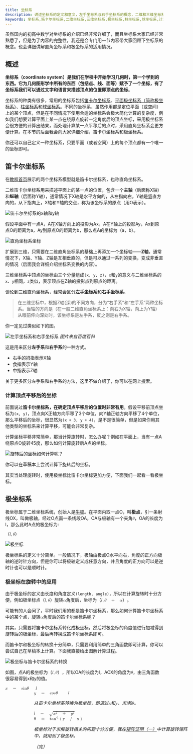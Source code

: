```yaml
---
title: 坐标系
description: 讲述坐标系的定义和意义，左手坐标系与右手坐标系的概念，二维和三维坐标系的概念，笛卡尔坐标系与极坐标系的概念。
keywords: 坐标系,笛卡尔坐标系,二维坐标系,三维坐标系,极坐标系,柱坐标系,球坐标系,计算机图形学,CG,线性代数
---
```


虽然国内的初高中数学对坐标系的介绍已经非常详细了，而且坐标系大家已经非常熟悉了，但是为了内容的完整性，我还是会专门用一节内容带大家回顾下坐标系的概念。也会详细讲解直角坐标系和极坐标系的适用情况。

## 概述

**坐标系（coordinate system）**是我们在学校中开始学习几何时，第一个学到的东西。它为几何图形学中所有的东西（包括点、线、面等）赋予了一个坐标，有了坐标系我们可以通过文字和语言来描述顶点的位置即顶点的**坐标**。

坐标系的种类有很多，常用的坐标系包括[笛卡尔坐标系](https://baike.baidu.com/item/%E7%AC%9B%E5%8D%A1%E5%B0%94%E5%9D%90%E6%A0%87%E7%B3%BB/4522878)、[平面极坐标系（简称极坐标系）](https://baike.baidu.com/item/%E5%B9%B3%E9%9D%A2%E6%9E%81%E5%9D%90%E6%A0%87%E7%B3%BB/422527)、[柱坐标系](https://baike.baidu.com/item/%E6%9F%B1%E5%9D%90%E6%A0%87%E7%B3%BB/8315492)和[球坐标系](https://baike.baidu.com/item/%E7%90%83%E5%9D%90%E6%A0%87%E7%B3%BB/8315363)。不同的坐标系，虽然作用都是定位平面（或空间）上的某个顶点，但是在不同情况下使用合适的坐标系会极大简化计算的复杂度，例如我们想要计算平面上某一点在绕原点旋转一定角度后的顶点坐标，采用极坐标系会很方便的计算出结果，而处理计算某一点平移后的点时，采用直角坐标系会更方便计算。在本节的后面我会向大家详细介绍，笛卡尔坐标系和极坐标系。

你还可以自己定义一种坐标系，只要平面（或者空间）上的每个顶点都有一个唯一的坐标即可。

## 笛卡尔坐标系

在[教程首页](/)展示的两个坐标系模型就是笛卡尔坐标系，也称直角坐标系。

二维笛卡尔坐标系用来描述平面上的某一点的位置，包含一个**主轴**（后面称X轴）和**纵轴**（后面称Y轴），通常情况下X轴是水平方向的，从左指向右，Y轴是竖直方向的，从下指向上，X轴和Y轴的交点，称为该坐标系的原点（用O表示）。

![笛卡尔坐标系的x轴和y轴](/images/002-1.jpg)

假设平面中有一点A，A在X轴方向上的投影为Ax，A在Y轴上的投影Ay，Ax到原点O的距离为a，Ay到原点O的距离为b，那么点A的坐标为（a，b）。

![直角坐标系坐标](/images/002-2.jpg)

扩展到三维，只需要在二维直角坐标系的基础上再添加一个坐标轴——**Z轴**，通常情况下，X轴、Y轴、Z轴是互相垂直的，但是可以通过一系列的变换，变成非垂直的情况（后面我会详细介绍坐标系变换的内容）。

三维坐标系中顶点的坐标由三个分量组成`(x, y, z)`，`x`和`y`的意义与二维坐标系的`x`、`y`相同，`z`类似，表示顶点在Z轴的投影点到原点的距离。

谈论到三维直角坐标系，经常会区分**左手坐标系**和**右手坐标系**。

> 在三维坐标中，根据Z轴(深)的不同方向，分为“右手系”和“左手系”两种坐标系。当轴的方向是（在一般二维直角坐标系上：向右为X轴，向上为Y轴）从眼前伸向深处时，该坐标系是左手系，反之则是右手系。

你一定见过类似如下的图。

![左手坐标系和右手坐标系](/images/002-3.jpg)
*图片来自百度百科*

这是用来区分**左手系**和**右手系**的一种方式。

- 右手的拇指表示X轴
- 食指表示Y轴
- 中指表示Z轴

关于更多区分左手系和右手系的方法，这里不做介绍了，你可以在网上搜索。

### 计算顶点平移后的坐标

前面说过**笛卡尔坐标系，在确定顶点平移后的位置时非常有用**。假设平移前顶点坐标为`(x, y)`，顶点向X正轴方向平移了3个单位，向Y轴正轴方向平移了4个单位，那么平移后的坐标，很显然为`(x + 3, y + 4)`，是不是很简单，但是如果你用其他类型的坐标系来计算平移，可能会非常复杂。

计算坐标平移非常简单，那当计算旋转时，怎么办呢？例如在平面上，当有一点A绕原点O旋转45度，那么如何计算旋转后A点的坐标。

![旋转后的坐标如何计算呢？](/images/002-4.jpg)

你可以在草稿本上尝试计算下旋转后的坐标。

其实当处理旋转时，使用极坐标比笛卡尔坐标更加方便，下面我们一起看一看极坐标。

## 极坐标系

极坐标属于二维坐标系统，创始人是[牛顿](https://baike.baidu.com/item/%E7%89%9B%E9%A1%BF/5463)。在平面内取一点O，叫**极点**，引一条射线OX，叫做极轴，经过O点画一条线段OA，OA与极轴有一个夹角<math xmlns="http://www.w3.org/1998/Math/MathML"><mi>&#x3b8;</mi></math>，OA的长度为l，那么此时A点的极坐标为:

<math xmlns="http://www.w3.org/1998/Math/MathML"><mi>&#xff08;</mi><mi>l</mi><mo>,</mo><mi>&#x3b8;</mi><mi>&#xff09;</mi></math>

![极坐标](/images/002-5.jpg)

极坐标系的定义十分简单。一般情况下，极轴由极点O水平向右，角度的正方向极轴的逆时针方向，但是你可以将极轴定义成任意方向，并且角度的正方向可以是逆时针也可以是顺时针。

### 极坐标在旋转中的应用

由于极坐标的定义由长度和角度定义`(length, angle)`，所以在计算旋转时十分方便，例如极坐标点<math xmlns="http://www.w3.org/1998/Math/MathML"><mi>&#xff08;</mi><mi>l</mi><mo>,</mo><mi>&#x3b8;</mi><mi>&#xff09;</mi></math>旋转<math xmlns="http://www.w3.org/1998/Math/MathML"><mi>&#x3b1;</mi></math>角度后，坐标为<math xmlns="http://www.w3.org/1998/Math/MathML"><mi>&#xff08;</mi><mi>l</mi><mo>,</mo><mi>&#x3b8;</mi><mo>&#xA0;</mo><mo>+</mo><mo>&#xA0;</mo><mi>&#x3b1;</mi><mi>&#xff09;</mi></math>。

可能有的人会问了，平时我们用的都是笛卡尔坐标系，那么如何计算笛卡尔坐标系中的某个点，旋转<math xmlns="http://www.w3.org/1998/Math/MathML"><mi>&#x3b1;</mi></math>角度后的笛卡尔坐标系呢？

其实，只需要将笛卡尔坐标系转化成极坐标，然后将极坐标的角度值进行加减得到旋转后的极坐标，最后再转换成笛卡尔坐标系即可。

而笛卡尔和极坐标的转换十分简单，只需要利用简单的三角函数即可计算，你可以尝试自己在草稿本上计算。下面我直接给出图解计算过程。

![极坐标与笛卡尔坐标系的转换](/images/002-6.jpg)

如图，点A的极坐标为<math xmlns="http://www.w3.org/1998/Math/MathML"><mi>&#xff08;</mi><mi>l</mi><mo>,</mo><mi>&#x3b8;</mi><mi>&#xff09;</mi></math>，所以OA的长度为l，AOX的角度为<math xmlns="http://www.w3.org/1998/Math/MathML"><mi>&#x3b8;</mi></math>，由三角函数很容易得到x和y的值。

<math xmlns="http://www.w3.org/1998/Math/MathML"><mi>x</mi><mo>&#xA0;</mo><mo>=</mo><mo>&#xA0;</mo><mi>sin</mi><mfenced><mi>&#x3b8;</mi></mfenced><mo>&#xA0;</mo><mo>*</mo><mo>&#xA0;</mo><mi>l</mi></math>
<br />
<math xmlns="http://www.w3.org/1998/Math/MathML"><mi>y</mi><mo>&#xA0;</mo><mo>=</mo><mo>&#xA0;</mo><mi>c</mi><mi>o</mi><mi>s</mi><mfenced><mi>&#x3b8;</mi></mfenced><mo>&#xA0;</mo><mo>*</mo><mo>&#xA0;</mo><mi>l</mi></math>

从笛卡尔坐标系转换为极坐标，即通过x和y，求l和<math xmlns="http://www.w3.org/1998/Math/MathML"><mi mathvariant="bold-italic">&#x3b8;</mi></math>。

<math xmlns="http://www.w3.org/1998/Math/MathML"><mi mathvariant="bold-italic">l</mi><mo>&#xA0;</mo><mo>=</mo><mo>&#xA0;</mo><msqrt><mrow><msup><mi>x</mi><mn>2</mn></msup><mo>&#xa0;</mo><mo>+</mo><mo>&#xa0;</mo><msup><mi>y</mi><mn>2</mn></msup></mrow></msqrt></math>
<br />
<math xmlns="http://www.w3.org/1998/Math/MathML"><mi mathvariant="normal">&#x3b8;</mi><mo>&#xA0;</mo><mo>=</mo><mo>&#xA0;</mo><msup><mi>tan</mi><mrow><mo>-</mo><mn>1</mn></mrow></msup><mfenced><mrow><mo>(</mo><mi mathvariant="normal">y</mi><mo>&#xA0;</mo><mo>/</mo><mo>&#xA0;</mo><mi mathvariant="normal">x</mi><mo>)</mo></mrow></mfenced><mspace linebreak="newline"/></math>

极坐标对于求解旋转相关的问题十分方便，我在[矩阵证明（一）](https://pengfeixc.com/blogs/computer-graphics/3D-matrix-transformation-part-two)中计算旋转矩阵中，就用到了极坐标。



（完）
